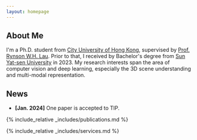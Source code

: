 ```yaml
---
layout: homepage
---
```


## About Me

I'm a Ph.D. student from [City University of Hong Kong](https://www.cityu.edu.hk/), supervised by [Prof. Rynson W.H. Lau](https://www.cs.cityu.edu.hk/~rynson/). Prior to that, I received by Bachelor's degree from [Sun Yat-sen University](https://www.sysu.edu.cn/) in 2023. My research interests span the area of computer vision and deep learning, especially the 3D scene understanding and multi-modal representation.


## News

- **[Jan. 2024]** One paper is accepted to TIP.


{% include_relative _includes/publications.md %}

{% include_relative _includes/services.md %}
